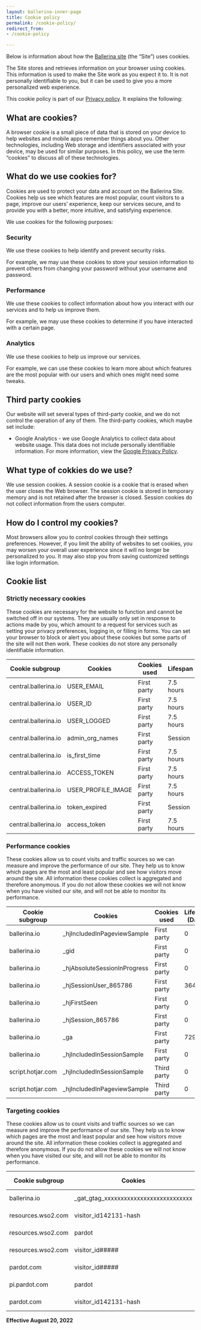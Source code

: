 ```yaml
---
layout: ballerina-inner-page
title: Cookie policy
permalink: /cookie-policy/
redirect_from:
- /cookie-policy

---
```


Below is information about how the [Ballerina site](https://ballerina.io/) (the “Site”) uses cookies.

The Site stores and retrieves information on your browser using cookies. This information is used to make the Site work as you expect it to. It is not personally identifiable to you, but it can be used to give you a more personalized web experience.

This cookie policy is part of our [Privacy policy](/privacy-policy/). It explains the following:

## What are cookies?

A browser cookie is a small piece of data that is stored on your device to help websites and mobile apps remember things about you. Other technologies, including Web storage and identifiers associated with your device, may be used for similar purposes. In this policy, we use the term “cookies” to discuss all of these technologies.

## What do we use cookies for?

Cookies are used to protect your data and account on the Ballerina Site. Cookies help us see which features are most popular, count visitors to a page, improve our users’ experience, keep our services secure, and to provide you with a better, more intuitive, and satisfying experience.

We use cookies for the following purposes:

### Security

We use these cookies to help identify and prevent security risks.

For example, we may use these cookies to store your session information to prevent others from changing your password without your username and password.

### Performance

We use these cookies to collect information about how you interact with our services and to help us improve them.

For example, we may use these cookies to determine if you have interacted with a certain page.

### Analytics

We use these cookies to help us improve our services.

For example, we can use these cookies to learn more about which features are the most popular with our users and which ones might need some tweaks.

## Third party cookies

Our website will set several types of third-party cookie, and we do not control the operation of any of them. The third-party cookies, which maybe set include:

- Google Analytics - we use Google Analytics to collect data about website usage. This data does not include personally identifiable information. For more information, view the [Google Privacy Policy](https://policies.google.com/privacy).

## What type of cokkies do we use?

We use session cookies. A session cookie is a cookie that is erased when the user closes the Web browser. The session cookie is stored in temporary memory and is not retained after the browser is closed. Session cookies do not collect information from the users computer.

## How do I control my cookies?

Most browsers allow you to control cookies through their settings preferences. However, if you limit the ability of websites to set cookies, you may worsen your overall user experience since it will no longer be personalized to you. It may also stop you from saving customized settings like login information.

## Cookie list

### Strictly necessary cookies

These cookies are necessary for the website to function and cannot be switched off in our systems. They are usually only set in response to actions made by you, which amount to a request for services such as setting your privacy preferences, logging in, or filling in forms. You can set your browser to block or alert you about these cookies but some parts of the site will not then work. These cookies do not store any personally identifiable information.

| Cookie subgroup      	| Cookies            	| Cookies used 	| Lifespan  	|
|----------------------	|--------------------	|--------------	|-----------	|
| central.ballerina.io 	| USER_EMAIL         	| First party  	| 7.5 hours 	|
| central.ballerina.io 	| USER_ID            	| First party  	| 7.5 hours 	|
| central.ballerina.io 	| USER_LOGGED        	| First party  	| 7.5 hours 	|
| central.ballerina.io 	| admin_org_names    	| First party  	| Session   	|
| central.ballerina.io 	| is_first_time      	| First party  	| 7.5 hours 	|
| central.ballerina.io 	| ACCESS_TOKEN       	| First party  	| 7.5 hours 	|
| central.ballerina.io 	| USER_PROFILE_IMAGE 	| First party  	| 7.5 hours 	|
| central.ballerina.io 	| token_expired      	| First party  	| Session   	|
| central.ballerina.io 	| access_token       	| First party  	| 7.5 hours 	|

### Performance cookies

These cookies allow us to count visits and traffic sources so we can measure and improve the performance of our site. They help us to know which pages are the most and least popular and see how visitors move around the site. All information these cookies collect is aggregated and therefore anonymous. If you do not allow these cookies we will not know when you have visited our site, and will not be able to monitor its performance.

| Cookie subgroup   	| Cookies                      	| Cookies used 	| Lifespan (Days) 	|
|-------------------	|------------------------------	|--------------	|-----------------	|
| ballerina.io      	| _hjIncludedInPageviewSample  	| First party  	| 0               	|
| ballerina.io      	| _gid                         	| First party  	| 0               	|
| ballerina.io      	| _hjAbsoluteSessionInProgress 	| First party  	| 0               	|
| ballerina.io      	| _hjSessionUser_865786        	| First party  	| 364             	|
| ballerina.io      	| _hjFirstSeen                 	| First party  	| 0               	|
| ballerina.io      	| _hjSession_865786            	| First party  	| 0               	|
| ballerina.io      	| _ga                          	| First party  	| 729             	|
| ballerina.io      	| _hjIncludedInSessionSample   	| First party  	| 0               	|
| script.hotjar.com 	| _hjIncludedInSessionSample   	| Third party  	| 0               	|
| script.hotjar.com 	| _hjIncludedInPageviewSample  	| Third party  	| 0               	|

### Targeting cookies

These cookies allow us to count visits and traffic sources so we can measure and improve the performance of our site. They help us to know which pages are the most and least popular and see how visitors move around the site. All information these cookies collect is aggregated and therefore anonymous. If you do not allow these cookies we will not know when you have visited our site, and will not be able to monitor its performance.

| Cookie subgroup    	| Cookies                               	| Cookies used 	| Lifespan (Days) 	|
|--------------------	|---------------------------------------	|--------------	|-----------------	|
| ballerina.io       	| _gat_gtag_xxxxxxxxxxxxxxxxxxxxxxxxxxx 	| First party  	| 0               	|
| resources.wso2.com 	| visitor_id142131-hash                 	| Third party  	| 3649            	|
| resources.wso2.com 	| pardot                                	| Third party  	| 0               	|
| resources.wso2.com 	| visitor_id#####                       	| Third party  	| 3649            	|
| pardot.com         	| visitor_id#####                       	| Third party  	| 3649            	|
| pi.pardot.com      	| pardot                                	| Third party  	| 0               	|
| pardot.com         	| visitor_id142131-hash                 	| Third party  	| 3649            	|

**Effective August 20, 2022**


